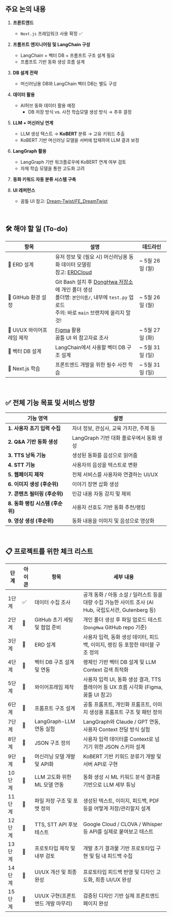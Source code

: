 ## 주요 논의 내용

1. **프론트엔드**  
   - `Next.js` 프레임워크 사용 확정 ✅ 

2. **프롬프트 엔지니어링 및 LangChain 구성**  
   - LangChain + 벡터 DB + 프롬프트 구조 설계 필요  
   - 프롬프트 기반 동화 생성 흐름 설계

3. **DB 설계 전략**  
   - 머신러닝용 DB와 LangChain 벡터 DB는 별도 구성

4. **데이터 활용**  
   - AI허브 동화 데이터 활용 예정  
     - DB 저장 방식 vs. 사전 학습모델 생성 방식 → 추후 결정

5. **LLM + 머신러닝 연계**  
   - LLM 생성 텍스트 → **KoBERT** 분류 → 고유 키워드 추출  
   - KoBERT 기반 머신러닝 모델을 서버에 탑재하여 LLM 결과 보정

6. **LangGraph 활용**  
   - LangGraph 기반 워크플로우에 KoBERT 연계 여부 검토  
   - 자체 학습 모델을 통한 고도화 고려

7. **동화 키워드 자동 분류 시스템 구축**

8. **UI 레퍼런스**  
   - 꿈틀 UI 참고: [Dream-Twist/FE_DreamTwist](https://github.com/Dream-Twist/FE_DreamTwist)


<br>

## 🛠️ 해야 할 일 (To-do)
| 항목                 | 설명                                                                                                                                                | 데드라인         |
| ------------------ | ------------------------------------------------------------------------------------------------------------------------------------------------- | ------------ |
| 🔄 ERD 설계          | 유저 정보 및 (필요 시) 머신러닝용 동화 데이터 모델링<br>참고: [ERDCloud](https://www.erdcloud.com/)                                                                      | ~ 5월 26일 (월) |
| 🔄 GitHub 환경 설정    | Git Bash 설치 후 [DongHwa 저장소](https://github.com/Pelicanic/DongHwa.git)에 개인 폴더 생성<br>폴더명: `본인이름/`, 내부에 `test.py` 업로드<br>주의: 바로 `main` 브랜치에 올리지 말 것! | ~ 5월 26일 (월) |
| 🔄 UI/UX 와이어프레임 제작 | [Figma](https://www.figma.com/ko-kr/) 활용<br>꿈틀 UI 외 참고자료 조사                                                                                       | ~ 5월 27일 (화) |
| 🔄 벡터 DB 설계        | LangChain에서 사용할 벡터 DB 구조 설계                                                                                                                       | ~ 5월 31일 (일) |
| 🔄 Next.js 학습      | 프론트엔드 개발을 위한 필수 사전 학습                                                                                                                             | ~ 5월 31일 (일) |

<br>

## ✅ 전체 기능 목표 및 서비스 방향

|기능 영역|설명|
|---|---|
|**1. 사용자 초기 입력 수집**|자녀 정보, 관심사, 교육 가치관, 주제 등|
|**2. Q&A 기반 동화 생성**|LangGraph 기반 대화 플로우에서 동화 생성|
|**3. TTS 낭독 기능**|생성된 동화를 음성으로 읽어줌|
|**4. STT 기능**|사용자의 음성을 텍스트로 변환|
|**5. 웹페이지 제작**|전체 서비스를 사용자와 연결하는 UI/UX|
|**6. 이미지 생성 (후순위)**|이야기 장면 삽화 생성|
|**7. 콘텐츠 필터링 (후순위)**|민감 내용 자동 감지 및 제외|
|**8. 동화 랭킹 시스템 (후순위)**|사용자 선호도 기반 동화 추천/랭킹|
|**9. 영상 생성 (후순위)**|동화 내용을 이미지 및 음성으로 영상화|


<br>

## 📋 프로젝트를 위한 체크 리스트

| 단계   | 아이콘 | 항목                     | 세부 내용                                                                 |
| ---- | --- | ---------------------- | --------------------------------------------------------------------- |
| 1단계  | ✅   | 데이터 수집 조사              | 공개 동화 / 아동 소설 / 일러스트 등을 대량 수집 가능한 사이트 조사 (AI Hub, 국립도서관, Gutenberg 등) |
| 2단계  | 🔄  | GitHub 초기 세팅 및 협업 준비   | 개인 폴더 생성 후 파일 업로드 테스트 (`DongHwa` GitHub repo 기준)                      |
| 3단계  | 🔄  | ERD 설계                 | 사용자 입력, 동화 생성 데이터, 피드백, 이미지, 랭킹 등 포함한 테이블 구조 정의                       |
| 4단계  | 📌  | 벡터 DB 구조 설계 및 연동       | 랭체인 기반 벡터 DB 설계 및 LLM Context 검색 최적화                                  |
| 5단계  | 📌  | 와이어프레임 제작              | 사용자 입력 UI, 동화 생성 결과, TTS 플레이어 등 UX 흐름 시각화 (Figma, 꿈틀 UI 참고)           |
| 6단계  | 📌  | 프롬프트 구조 설계             | 공통 프롬프트, 개인화 프롬프트, 이미지 생성용 프롬프트 구조 및 패턴 정의                            |
| 7단계  | 📌  | LangGraph-LLM 연동 실험    | LangGraph와 Claude / GPT 연동, 사용자 Context 전달 방식 실험                      |
| 8단계  | 📌  | JSON 구조 정의             | 사용자 입력 데이터를 Context로 넘기기 위한 JSON 스키마 설계                               |
| 9단계  | 📌  | 머신러닝 모델 개발 및 API화      | KoBERT 기반 키워드 분류기 개발 및 서버 API로 구현                                     |
| 10단계 | 📌  | LLM 고도화 위한 ML 모델 연동    | 동화 생성 시 ML 키워드 분석 결과를 기반으로 LLM 세부 튜닝                                  |
| 11단계 | 📌  | 파일 저장 구조 및 포맷 정의       | 생성된 텍스트, 이미지, 피드백, PDF 등을 어떻게 저장/관리할지 설계                              |
| 12단계 | 📌  | TTS, STT API 후보 테스트    | Google Cloud / CLOVA / Whisper 등 API를 실제로 붙여보고 테스트                    |
| 13단계 | 📌  | 프로토타입 제작 및 내부 검토       | 개발 초기 결과물 기반 프로토타입 구현 및 팀 내 피드백 수집                                    |
| 14단계 | 📌  | UI/UX 개선 및 최종 완성       | 프로토타입 피드백 반영 및 디자인 고도화, 최종 UI/UX 완성                                   |
| 15단계 | 📌  | UI/UX 구현(프론트엔드 개발 마무리) | 검증된 디자인 기반 실제 프론트엔드 페이지 완성                                            |
